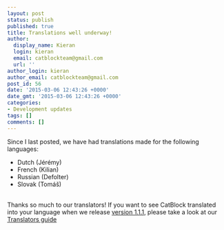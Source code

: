 ```yaml
---
layout: post
status: publish
published: true
title: Translations well underway!
author:
  display_name: Kieran
  login: kieran
  email: catblockteam@gmail.com
  url: ''
author_login: kieran
author_email: catblockteam@gmail.com
post_id: 56
date: '2015-03-06 12:43:26 +0000'
date_gmt: '2015-03-06 12:43:26 +0000'
categories:
- Development updates
tags: []
comments: []
---
```

<p>Since I last posted, we have had translations made for the following languages:</p>
<ul>
<li>Dutch (J&eacute;r&eacute;my)</li>
<li>French (Kilian)</li>
<li>Russian (Defolter)</li>
<li>Slovak (Tom&aacute;&scaron;)</li><br />
</ul></p>
<p>Thanks so much to our translators! If you want to see CatBlock translated into your language when we release <a href="https://trello.com/c/hj1VfKT2">version 1.1.1</a>, please take a look at our <a href="https://github.com/CatBlock/catblock/wiki/Translators">Translators guide</a></p>
